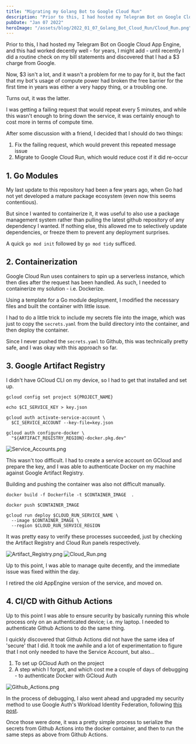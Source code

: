 ```yaml
---
title: "Migrating my Golang Bot to Google Cloud Run"
description: "Prior to this, I had hosted my Telegram Bot on Google Cloud App Engine"
pubDate: "Jan 07 2022"
heroImage: "/assets/blog/2022_01_07_Golang_Bot_Cloud_Run/Cloud_Run.png"
---
```


Prior to this, I had hosted my Telegram Bot on Google Cloud App Engine, and this had worked decently well - for years, I might add - until recently I did a routine check on my bill statements and discovered that I had a $3 charge from Google. 

Now, $3 isn't a lot, and it wasn't a problem for me to pay for it, but the fact that my bot's usage of compute power had broken the free barrier for the first time in years was either a very happy thing, or a troubling one. 

Turns out, it was the latter. 

I was getting a failing request that would repeat every 5 minutes, and while this wasn't enough to bring down the service, it was certainly enough to cost more in terms of compute time. 

After some discussion with a friend, I decided that I should do two things:
1. Fix the failing request, which would prevent this repeated message issue
2. Migrate to Google Cloud Run, which would reduce cost if it did re-occur

## 1. Go Modules

My last update to this repository had been a few years ago, when Go had not yet developed a mature package ecosystem (even now this seems contentious). 

But since I wanted to containerize it, it was useful to also use a package management system rather than pulling the latest github repository of any dependency I wanted. If nothing else, this allowed me to selectively update dependencies, or freeze them to prevent any deployment surprises. 

A quick `go mod init` followed by `go mod tidy` sufficed.

## 2. Containerization

Google Cloud Run uses containers to spin up a serverless instance, which then dies after the request has been handled. As such, I needed to containerize my solution - i.e. Dockerize. 

Using a template for a Go module deployment, I modified the necessary files and built the container with little issue. 

I had to do a little trick to include my secrets file into the image, which was just to copy the `secrets.yaml` from the build directory into the container, and then deploy the container. 

Since I never pushed the `secrets.yaml` to Github, this was technically pretty safe, and I was okay with this approach so far. 

## 3. Google Artifact Registry

I didn't have GCloud CLI on my device, so I had to get that installed and set up. 

```
gcloud config set project ${PROJECT_NAME}

echo $CI_SERVICE_KEY > key.json

gcloud auth activate-service-account \
  $CI_SERVICE_ACCOUNT --key-file=key.json
  
gcloud auth configure-docker \
  "${ARTIFACT_REGISTRY_REGION}-docker.pkg.dev" 
```

![Service_Accounts.png](/assets/blog/2022_01_07_Golang_Bot_Cloud_Run/Service_Accounts.png)

This wasn't too difficult. I had to create a service account on GCloud and prepare the key, and I was able to authenticate Docker on my machine against Google Artifact Registry. 

Building and pushing the container was also not difficult manually. 

```
docker build -f Dockerfile -t $CONTAINER_IMAGE  .

docker push $CONTAINER_IMAGE

gcloud run deploy $CLOUD_RUN_SERVICE_NAME \
  --image $CONTAINER_IMAGE \
  --region $CLOUD_RUN_SERVICE_REGION
```

It was pretty easy to verify these processes succeeded, just by checking the Artifact Registry and Cloud Run panels respectively. 

![Artifact_Registry.png](/assets/blog/2022_01_07_Golang_Bot_Cloud_Run/Artifact_Registry.png)
![Cloud_Run.png](/assets/blog/2022_01_07_Golang_Bot_Cloud_Run/Cloud_Run.png)

Up to this point, I was able to manage quite decently, and the immediate issue was fixed within the day. 

I retired the old AppEngine version of the service, and moved on. 

## 4. CI/CD with Github Actions

Up to this point I was able to ensure security by basically running this whole process only on an authenticated device; i.e. my laptop. I needed to authenticate Github Actions to do the same thing. 

I quickly discovered that Github Actions did not have the same idea of 'secure' that I did. It took me awhile and a lot of experimentation to figure that I not only needed to have the Service Account, but also...

1. To set up GCloud Auth on the project
2. A step which I forgot, and which cost me a couple of days of debugging - to authenticate Docker with GCloud Auth

![Github_Actions.png](/assets/blog/2022_01_07_Golang_Bot_Cloud_Run/Github_Actions.png)

In the process of debugging, I also went ahead and upgraded my security method to use Google Auth's Workload Identity Federation, following [this post](https://cloud.google.com/blog/products/identity-security/enabling-keyless-authentication-from-github-actions).

Once those were done, it was a pretty simple process to serialize the secrets from Github Actions into the docker container, and then to run the same steps as above from Github Actions. 

